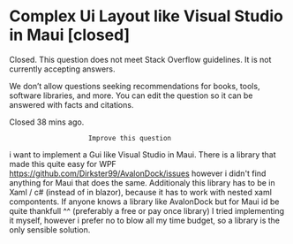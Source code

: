 
# Complex Ui Layout like Visual Studio in Maui [closed]







Closed. This question does not meet Stack Overflow guidelines. It is not currently accepting answers.
                        
                    










 We don’t allow questions seeking recommendations for books, tools, software libraries, and more. You can edit the question so it can be answered with facts and citations.


Closed 38 mins ago.







                        Improve this question
                    



i want to implement a Gui like Visual Studio in Maui. There is a library that made this quite easy for WPF https://github.com/Dirkster99/AvalonDock/issues however i didn't find anything for Maui that does the same. Additionaly this library has to be in Xaml / c# (instead of in blazor), because it has to work with nested xaml compontents.
If anyone knows a library like AvalonDock but for Maui id be quite thankfull ^^
(preferably a free or pay once library)
I tried implementing it myself, however i prefer no to blow all my time budget, so a library is the only sensible solution.

        